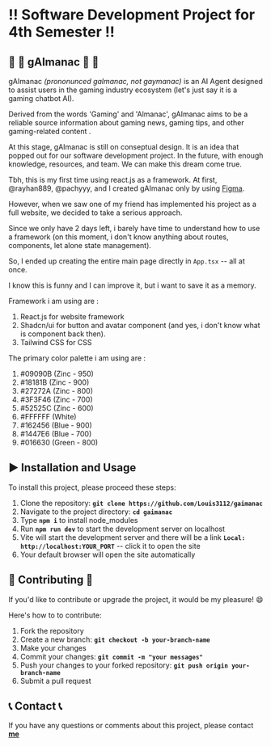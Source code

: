 # :bangbang: **Software Development Project for 4th Semester**  :bangbang:

##  🤖 :iphone: **gAImanac** 🤖 :iphone:
gAImanac *(prononunced galmanac, not gaymanac)* is an AI Agent designed to assist users in the gaming industry ecosystem (let's just say it is a gaming chatbot AI).

Derived from the words 'Gaming' and 'Almanac', gAImanac aims to be a reliable source information about gaming news, gaming tips, and other gaming-related content .

At this stage, gAImanac is still on conseptual design. It is an idea that popped out for our software development project.
In the future, with enough knowledge, resources, and team. We can make this dream come true.

Tbh, this is my first time using react.js as a framework. 
At first, @rayhan889, @pachyyy, and I created gAImanac only by using [Figma](https://www.figma.com/design/zOmyobzUCKzkPp2zUuLF9x/UTS-RPL---Chatbot?node-id=0-1&t=mOvA40NX0MpkEbQr-1).

However, when we saw one of my friend has implemented his project as a full website, we decided to take a serious approach.

Since we only have 2 days left, i barely have time to understand how to use a framework (on this moment, i don't know anything about routes, components, let alone state management).

So, I ended up creating the entire main page directly in `App.tsx` -- all at once.

I know this is funny and I can improve it, but i want to save it as a memory.      

Framework i am using are : 
1. React.js for website framework
2. Shadcn/ui for button and avatar component (and yes, i don't know what is component back then). 
3. Tailwind CSS for CSS 

The primary color palette i am using are :
1. #09090B (Zinc - 950)
2. #18181B (Zinc - 900)
3. #27272A (Zinc - 800)
4. #3F3F46 (Zinc - 700)
5. #52525C (Zinc - 600)
5. #FFFFFF (White)
6. #162456 (Blue - 900)
7. #1447E6 (Blue - 700)
8. #016630 (Green - 800)

## :arrow_forward: **Installation and Usage** 
To install this project, please proceed these steps:
1. Clone the repository: **`git clone https://github.com/Louis3112/gaimanac`**
2. Navigate to the project directory: **`cd gaimanac`**
3. Type **`npm i`** to install node_modules
4. Run **`npm run dev`** to start the development server on localhost
5. Vite will start the development server and there will be a link **`Local: http://localhost:YOUR_PORT`** -- click it to open the site
6. Your default browser will open the site automatically

## 	:bust_in_silhouette: **Contributing** :bust_in_silhouette:
If you'd like to contribute or upgrade the project, it would be my pleasure! :smile: 

Here's how to to contribute:
1. Fork the repository
2. Create a new branch: **`git checkout -b your-branch-name`**
3. Make your changes
4. Commit your changes: **`git commit -m "your messages"`** 
5. Push your changes to your forked repository: **`git push origin your-branch-name`**
6. Submit a pull request

## :telephone_receiver: **Contact** :telephone_receiver:

If you have any questions or comments about this project, please contact **[me](corneliuslouis3112@gmail.com)**
